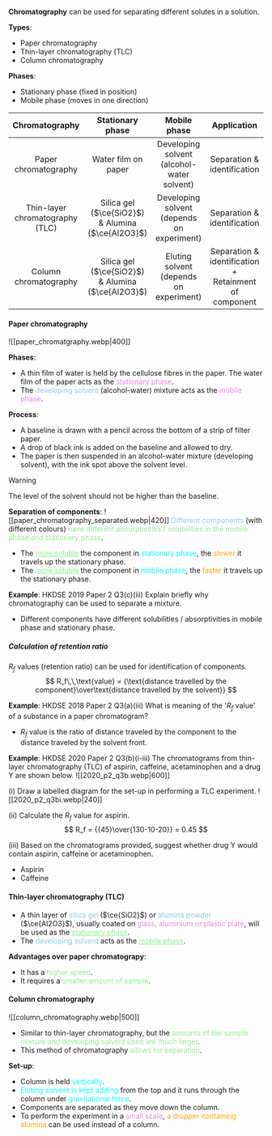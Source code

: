 **Chromatography** can be used for separating different solutes in a solution.

**Types**:
- Paper chromatography
- Thin-layer chromatography (TLC)
- Column chromatography

**Phases**:
- Stationary phase (fixed in position)
- Mobile phase (moves in one direction)

| Chromatography | Stationary phase | Mobile phase | Application |
| :--: | :--: | :--: | :--: |
| Paper chromatography | Water film on paper | Developing solvent<br>(alcohol-water solvent) | Separation & identification |
| Thin-layer chromatography (TLC) | Silica gel ($\ce{SiO2}$) & Alumina ($\ce{Al2O3}$) | Developing solvent<br>(depends on experiment) | Separation & identification |
| Column chromatography | Silica gel ($\ce{SiO2}$) & Alumina ($\ce{Al2O3}$) | Eluting solvent<br>(depends on experiment) | Separation & identification + Retainment of component |

#### Paper chromatography
![[paper_chromatgraphy.webp|400]]

**Phases**:
- A thin film of water is held by the cellulose fibres in the paper. The water film of the paper acts as the <span style="color: violet">stationary phase</span>.
- The <span style="color: skyblue">developing solvent</span> (alcohol-water) mixture acts as the <span style="color: violet">mobile phase</span>.

**Process**:
- A baseline is drawn with a pencil across the bottom of a strip of filter paper.
- A drop of black ink is added on the baseline and allowed to dry.
- The paper is then suspended in an alcohol-water mixture (developing solvent), with the ink spot above the solvent level.

> [!warning]
> The level of the solvent should not be higher than the baseline.

**Separation of components**:
![[paper_chromatography_separated.webp|420]]
<span style="color: skyblue">Different components</span> (with different colours) <span style="color: lightgreen">have different absorptivities / solubilities in the mobile phase and stationery phase</span>.
- The <span style="color: lightgreen"><u>more soluble</u></span> the component in <span style="color: aqua">stationary phase</span>, the <span style="color: orange">slower</span> it travels up the stationary phase.
- The <span style="color: lightgreen"><u>more soluble</u></span> the component in <span style="color: aqua">mobile phase</span>, the <span style="color: orange">faster</span> it travels up the stationary phase.

**Example**: HKDSE 2019 Paper 2 Q3(c)(iii)
Explain briefly why chromatography can be used to separate a mixture.
- Different components have different solubilities / absorptivities in mobile phase and stationary phase.

##### Calculation of retention ratio
$R_f$ values (retention ratio) can be used for identification of components.
$$
R_f\,\,\text{value} = {\text{distance travelled by the component}\over\text{distance travelled by the solvent}}
$$

**Example**: HKDSE 2018 Paper 2 Q3(a)(iii)
What is meaning of the '$R_f$ value' of a substance in a paper chromatogram?
- $R_f$ value is the ratio of distance traveled by the component to the distance traveled by the solvent front.

**Example**: HKDSE 2020 Paper 2 Q3(b)(i-iii)
The chromatograms from thin-layer chromatography (TLC) of aspirin, caffeine, acetaminophen and a drug Y are shown below.
![[2020_p2_q3b.webp|600]]

(i) Draw a labelled diagram for the set-up in performing a TLC experiment.
![[2020_p2_q3bi.webp|240]]

(ii) Calculate the $R_f$ value for aspirin.
$$
R_f = {{45}\over{130-10-20}} = 0.45
$$

(iii) Based on the chromatograms provided, suggest whether drug Y would contain aspirin, caffeine or acetaminophen.
- Aspirin
- Caffeine

#### Thin-layer chromatography (TLC)
- A thin layer of <span style="color: skyblue">silica gel</span> ($\ce{SiO2}$) or <span style="color: skyblue">alumina powder</span> ($\ce{Al2O3}$), usually coated on <span style="color: violet">glass, aluminium or plastic plate</span>, will be used as the <span style="color: lightgreen"><u>stationary phase</u></span>.
- The <span style="color: skyblue">developing solvent</span> acts as the <span style="color: lightgreen"><u>mobile phase</u></span>.

**Advantages over paper chromatograpy**:
- It has a <span style="color: lightgreen">higher speed</span>.
- It requires a <span style="color: lightgreen">smaller amount of sample</span>.

#### Column chromatography
![[column_chromatography.webp|500]]
- Similar to thin-layer chromatography, but the <span style="color: lightgreen">amounts of the sample mixture and developing solvent used are much larger</span>.
- This method of chromatography <span style="color: lightgreen">allows for separation</span>.

**Set-up**:
- Column is held <span style="color: aqua">vertically</span>.
- <span style="color: aqua">Eluting solvent is kept adding</span> from the top and it runs through the column under <span style="color: aqua">gravitational force</span>.
- Components are separated as they move down the column.
- To perform the experiment in a <span style="color: violet">small scale</span>, <span style="color: orange">a dropper containing alumina</span> can be used instead of a column.
